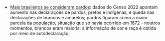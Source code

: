 * [Mais brasileiros se consideram pardos](https://guiadoestudante.abril.com.br/atualidades/por-que-mais-brasileiros-agora-se-consideram-pardos/): dados do Censo 2022 apontam aumento nas declarações de pardos, pretos e indígenas, e queda nas declarações de brancos e amarelos; pardos figuram como a maior parcela da população, situação que só havia ocorrido em 1872 - noutros momentos, brancos eram maioria; a informação de cor e raça é obtida por meio de autodeclaração; 